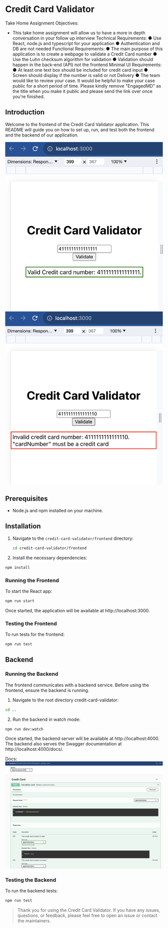 # Credit Card Validator

Take Home Assignment
Objectives:
- This take home assignment will allow us to have a more in depth
conversation in your follow up interview
Technical Requirements:
● Use React, node.js and typescript for your application
● Authentication and DB are not needed
Functional Requirements:
● The main purpose of this application is to create a webpage to validate a
Credit Card number
● Use the Luhn checksum algorithm for validation
● Validation should happen in the back-end (API) not the frontend
Minimal UI Requirements:
● At least one text box should be included for credit card input
● Screen should display if the number is valid or not
Delivery
● The team would like to review your case. It would be helpful to make your
case public for a short period of time. Please kindly remove "EngagedMD" as
the title when you make it public and please send the link over once you're
finished.

## Introduction

Welcome to the frontend of the Credit Card Validator application. This README will guide you on how to set up, run, and test both the frontend and the backend of our application.

![Credit Card Validation](public/images/image-1.png)
![Credit Card Validation](public/images/image-3.png)

## Prerequisites

- Node.js and npm installed on your machine.

## Installation

1. Navigate to the `credit-card-validator/frontend` directory:

   ```bash
   cd credit-card-validator/frontend
   ```

2. Install the necessary dependencies:
```bash 
npm install
```

### Running the Frontend
To start the React app:
```bash
npm run start
```
Once started, the application will be available at http://localhost:3000.

### Testing the Frontend
To run tests for the frontend:
```bash
npm run test
```

## Backend
### Running the Backend
The frontend communicates with a backend service. Before using the frontend, ensure the backend is running.

1. Navigate to the root directory credit-card-validator:
```bash
cd ..
```
2. Run the backend in watch mode:
```bash
npm run dev:watch
```

Once started, the backend server will be available at http://localhost:4000. The backend also serves the Swagger documentation at http://localhost:4000/docs/.

Docs: 
![DocsAlt text](public/images/image.png)

### Testing the Backend
To run the backend tests:
```bash
npm run test
```

> Thank you for using the Credit Card Validator. If you have any issues, questions, or feedback, please feel free to open an issue or contact the maintainers.
